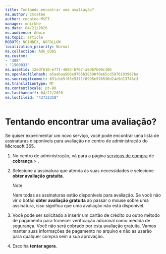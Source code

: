 ```yaml
---
title: Tentando encontrar uma avaliação?
ms.author: cmcatee
author: cmcatee-MSFT
manager: mnirkhe
ms.date: 04/21/2020
ms.audience: Admin
ms.topic: article
ROBOTS: NOINDEX, NOFOLLOW
localization_priority: Normal
ms.collection: Adm_O365
ms.custom:
- "488"
- "1500033"
ms.assetid: 12edf610-e7f1-4693-b767-a8d67b09c10b
ms.openlocfilehash: a5aabaa508e9765b38590f0e65cd5076183967ba
ms.sourcegitcommit: 631cbb5f03e5371f0995e976536d24e9d13746c3
ms.translationtype: MT
ms.contentlocale: pt-BR
ms.lasthandoff: 04/22/2020
ms.locfileid: "43732318"
---
```

# <a name="trying-to-find-a-trial"></a>Tentando encontrar uma avaliação?

Se quiser experimentar um novo serviço, você pode encontrar uma lista de assinaturas disponíveis para avaliação no centro de administração do Microsoft 365.
  
1. No centro de administração, vá para a página [serviços de compra](https://go.microsoft.com/fwlink/p/?linkid=868433) de **cobrança** \> .

2. Selecione a assinatura que atenda às suas necessidades e selecione **obter avaliação gratuita**.

    > [!NOTE]
    > Nem todas as assinaturas estão disponíveis para avaliação. Se você não vir o botão **obter avaliação gratuita** ao passar o mouse sobre uma assinatura, isso significa que uma avaliação não está disponível.
  
3. Você pode ser solicitado a inserir um cartão de crédito ou outro método de pagamento para fornecer verificação adicional como medida de segurança. Você não será cobrado por esta avaliação gratuita. Vamos manter suas informações de pagamento no arquivo e não as usarão para qualquer compra sem a sua aprovação.

4. Escolha **tentar agora**.